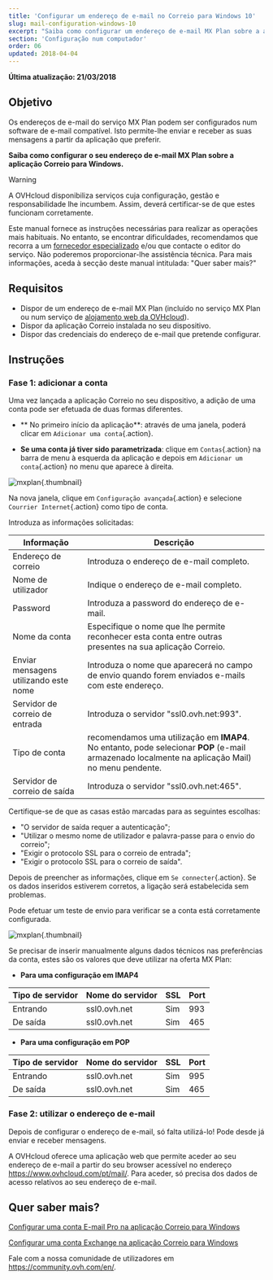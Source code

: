 ```yaml
---
title: 'Configurar um endereço de e-mail no Correio para Windows 10'
slug: mail-configuration-windows-10
excerpt: "Saiba como configurar um endereço de e-mail MX Plan sobre a aplicação Correio para Windows"
section: 'Configuração num computador'
order: 06
updated: 2018-04-04
---
```



**Última atualização: 21/03/2018**

## Objetivo

Os endereços de e-mail do serviço MX Plan podem ser configurados num software de e-mail compatível. Isto permite-lhe enviar e receber as suas mensagens a partir da aplicação que preferir.

**Saiba como configurar o seu endereço de e-mail MX Plan sobre a aplicação Correio para Windows.**

> [!warning]
>
> A OVHcloud disponibiliza serviços cuja configuração, gestão e responsabilidade lhe incumbem. Assim, deverá certificar-se de que estes funcionam corretamente.
> 
> Este manual fornece as instruções necessárias para realizar as operações mais habituais. No entanto, se encontrar dificuldades, recomendamos que recorra a um [fornecedor especializado](https://partner.ovhcloud.com/pt/) e/ou que contacte o editor do serviço. Não poderemos proporcionar-lhe assistência técnica. Para mais informações, aceda à secção deste manual intitulada: "Quer saber mais?"
> 

## Requisitos

- Dispor de um endereço de e-mail MX Plan (incluído no serviço MX Plan ou num serviço de [alojamento web da OVHcloud](https://www.ovhcloud.com/pt/web-hosting/)).
- Dispor da aplicação Correio instalada no seu dispositivo.
- Dispor das credenciais do endereço de e-mail que pretende configurar.

## Instruções

### Fase 1: adicionar a conta

Uma vez lançada a aplicação Correio no seu dispositivo, a adição de uma conta pode ser efetuada de duas formas diferentes.

- ** No primeiro início da aplicação**: através de uma janela, poderá clicar em `Adicionar uma conta`{.action}.

- **Se uma conta já tiver sido parametrizada**: clique em `Contas`{.action} na barra de menu à esquerda da aplicação e depois em `Adicionar um conta`{.action} no menu que aparece à direita.

![mxplan](images/configuration-mail-windows-step1.png){.thumbnail}

Na nova janela, clique em `Configuração avançada`{.action} e selecione `Courrier Internet`{.action} como tipo de conta.

Introduza as informações solicitadas:

|Informação| Descrição|
|---|---|
|Endereço de correio | Introduza o endereço de e-mail completo.|
|Nome de utilizador | Indique o endereço de e-mail completo.|
|Password | Introduza a password do endereço de e-mail.|
|Nome da conta | Especifique o nome que lhe permite reconhecer esta conta entre outras presentes na sua aplicação Correio.|
Enviar mensagens utilizando este nome | Introduza o nome que aparecerá no campo de envio quando forem enviados e-mails com este endereço.|
Servidor de correio de entrada | Introduza o servidor "ssl0.ovh.net:993".|
Tipo de conta | recomendamos uma utilização em **IMAP4**. No entanto, pode selecionar **POP** (e-mail armazenado localmente na aplicação Mail) no menu pendente.|
Servidor de correio de saída | Introduza o servidor "ssl0.ovh.net:465".|

Certifique-se de que as casas estão marcadas para as seguintes escolhas:

- "O servidor de saída requer a autenticação";
- "Utilizar o mesmo nome de utilizador e palavra-passe para o envio do correio";
- "Exigir o protocolo SSL para o correio de entrada";
- "Exigir o protocolo SSL para o correio de saída".

Depois de preencher as informações, clique em `Se connecter`{.action}. Se os dados inseridos estiverem corretos, a ligação será estabelecida sem problemas.

Pode efetuar um teste de envio para verificar se a conta está corretamente configurada.

![mxplan](images/configuration-mail-windows-step2.png){.thumbnail}

Se precisar de inserir manualmente alguns dados técnicos nas preferências da conta, estes são os valores que deve utilizar na oferta MX Plan:

- **Para uma configuração em IMAP4**

|Tipo de servidor|Nome do servidor|SSL|Port|
|---|---|---|---|
|Entrando| ssl0.ovh.net | Sim | 993|
|De saída| ssl0.ovh.net | Sim | 465|

- **Para uma configuração em POP**

|Tipo de servidor|Nome do servidor|SSL|Port|
|---|---|---|---|
|Entrando| ssl0.ovh.net | Sim | 995|
|De saída| ssl0.ovh.net | Sim | 465|

### Fase 2: utilizar o endereço de e-mail

Depois de configurar o endereço de e-mail, só falta utilizá-lo! Pode desde já enviar e receber mensagens.

A OVHcloud oferece uma aplicação web que permite aceder ao seu endereço de e-mail a partir do seu browser acessível no endereço <https://www.ovhcloud.com/pt/mail/>. Para aceder, só precisa dos dados de acesso relativos ao seu endereço de e-mail.
 
## Quer saber mais?

[Configurar uma conta E-mail Pro na aplicação Correio para Windows](https://docs.ovh.com/pt/emails-pro/mail-configuration-windows-10/)

[Configurar uma conta Exchange na aplicação Correio para Windows](https://docs.ovh.com/pt/microsoft-collaborative-solutions/mail-configuration-windows-10/)

Fale com a nossa comunidade de utilizadores em <https://community.ovh.com/en/>.
